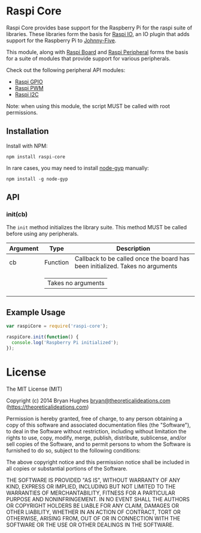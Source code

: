 Raspi Core
==========

Raspi Core provides base support for the Raspberry Pi for the raspi suite of libraries. These libraries form the basis for [Raspi IO](https://github.com/bryan-m-hughes/raspi-io), an IO plugin that adds support for the Raspberry Pi to [Johnny-Five](https://github.com/rwaldron/johnny-five).

This module, along with [Raspi Board](https://github.com/bryan-m-hughes/raspi-board) and [Raspi Peripheral](https://github.com/bryan-m-hughes/raspi-peripheral) forms the basis for a suite of modules that provide support for various peripherals.

Check out the following peripheral API modules:

* [Raspi GPIO](https://github.com/bryan-m-hughes/raspi-gpio)
* [Raspi PWM](https://github.com/bryan-m-hughes/raspi-pwm)
* [Raspi I2C](https://github.com/bryan-m-hughes/raspi-i2c)

Note: when using this module, the script MUST be called with root permissions.

## Installation

Install with NPM:

```Shell
npm install raspi-core
```

In rare cases, you may need to install [node-gyp](https://www.npmjs.org/package/node-gyp) manually:

```Shell
npm install -g node-gyp
```

## API

### init(cb)

The ```init``` method initializes the library suite. This method MUST be called before using any peripherals.

<table>
  <thead>
    <tr>
      <th>Argument</th>
      <th>Type</th>
      <th>Description</th>
    </tr>
  </thead>
  <tr>
    <td>cb</td>
    <td>Function</td>
    <td>Callback to be called once the board has been initialized. Takes no arguments</td>
  </tr>
  <tr>
    <td></td>
    <td colspan="2">
      <table>
        <tr><td>Takes no arguments</td></tr>
      </table>
    </td>
</table>

## Example Usage

```JavaScript
var raspiCore = require('raspi-core');

raspiCore.init(function() {
  console.log('Raspberry Pi initialized');
});
```

License
=======

The MIT License (MIT)

Copyright (c) 2014 Bryan Hughes bryan@theoreticalideations.com (https://theoreticalideations.com)

Permission is hereby granted, free of charge, to any person obtaining a copy
of this software and associated documentation files (the "Software"), to deal
in the Software without restriction, including without limitation the rights
to use, copy, modify, merge, publish, distribute, sublicense, and/or sell
copies of the Software, and to permit persons to whom the Software is
furnished to do so, subject to the following conditions:

The above copyright notice and this permission notice shall be included in
all copies or substantial portions of the Software.

THE SOFTWARE IS PROVIDED "AS IS", WITHOUT WARRANTY OF ANY KIND, EXPRESS OR
IMPLIED, INCLUDING BUT NOT LIMITED TO THE WARRANTIES OF MERCHANTABILITY,
FITNESS FOR A PARTICULAR PURPOSE AND NONINFRINGEMENT. IN NO EVENT SHALL THE
AUTHORS OR COPYRIGHT HOLDERS BE LIABLE FOR ANY CLAIM, DAMAGES OR OTHER
LIABILITY, WHETHER IN AN ACTION OF CONTRACT, TORT OR OTHERWISE, ARISING FROM,
OUT OF OR IN CONNECTION WITH THE SOFTWARE OR THE USE OR OTHER DEALINGS IN
THE SOFTWARE.
